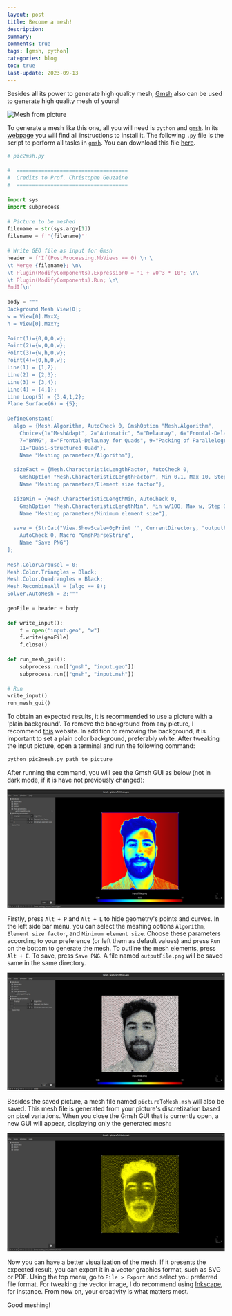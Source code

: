 ```yaml
---
layout: post
title: Become a mesh!
description: 
summary: 
comments: true
tags: [gmsh, python]
categories: blog
toc: true
last-update: 2023-09-13
---
```


Besides all its power to generate high quality mesh, [Gmsh](https://gmsh.info/) also can be used to generate high quality mesh of yours!

![Mesh from picture](/assets/img/pictureMesh.svg "My mesh")

To generate a mesh like this one, all you will need is `python` and [`gmsh`](https://gmsh.info/). In its [webpage](https://gmsh.info/) you will find all instructions to install it. The following `.py` file is the script to perform all tasks in [`gmsh`](https://gmsh.info/). You can download this file [here](/assets/python/pic2msh.py).

```python
# pic2msh.py

#  ====================================
#  Credits to Prof. Christophe Geuzaine
#  ==================================== 

import sys
import subprocess

# Picture to be meshed
filename = str(sys.argv[1])
filename = f'"{filename}"'

# Write GEO file as input for Gmsh
header = f'If(PostProcessing.NbViews == 0) \n \
\t Merge {filename}; \n\
\t Plugin(ModifyComponents).Expression0 = "1 + v0^3 * 10"; \n\
\t Plugin(ModifyComponents).Run; \n\
EndIf\n'

body = """
Background Mesh View[0];
w = View[0].MaxX;
h = View[0].MaxY;

Point(1)={0,0,0,w};
Point(2)={w,0,0,w};
Point(3)={w,h,0,w};
Point(4)={0,h,0,w};
Line(1) = {1,2};
Line(2) = {2,3};
Line(3) = {3,4};
Line(4) = {4,1};
Line Loop(5) = {3,4,1,2};
Plane Surface(6) = {5};

DefineConstant[
  algo = {Mesh.Algorithm, AutoCheck 0, GmshOption "Mesh.Algorithm",
    Choices{1="MeshAdapt", 2="Automatic", 5="Delaunay", 6="Frontal-Delaunay", 
    7="BAMG", 8="Frontal-Delaunay for Quads", 9="Packing of Parallelograms",
    11="Quasi-structured Quad"},
    Name "Meshing parameters/Algorithm"},

  sizeFact = {Mesh.CharacteristicLengthFactor, AutoCheck 0,
    GmshOption "Mesh.CharacteristicLengthFactor", Min 0.1, Max 10, Step 0.1,
    Name "Meshing parameters/Element size factor"},

  sizeMin = {Mesh.CharacteristicLengthMin, AutoCheck 0,
    GmshOption "Mesh.CharacteristicLengthMin", Min w/100, Max w, Step 0.1,
    Name "Meshing parameters/Minimum element size"},

  save = {StrCat("View.ShowScale=0;Print '", CurrentDirectory, "outputFile.png';"),
    AutoCheck 0, Macro "GmshParseString",
    Name "Save PNG"}
];

Mesh.ColorCarousel = 0;
Mesh.Color.Triangles = Black;
Mesh.Color.Quadrangles = Black;
Mesh.RecombineAll = (algo == 8);
Solver.AutoMesh = 2;"""

geoFile = header + body

def write_input():
    f = open('input.geo', "w")
    f.write(geoFile)
    f.close()

def run_mesh_gui():
    subprocess.run(["gmsh", "input.geo"])
    subprocess.run(["gmsh", "input.msh"])

# Run
write_input()
run_mesh_gui()
```

To obtain an expected results, it is recommended to use a picture with a 'plain background'. To remove the background from any picture, I recommend [this](https://www.remove.bg/) website. In addition to removing the background, it is important to set a plain color background, preferably white. After tweaking the input picture, open a terminal and run the following command:

```bash
python pic2mesh.py path_to_picture
```

After running the command, you will see the Gmsh GUI as below (not in dark mode, if it is have not previously changed):

![Mesh from picture](/assets/img/gmshGui.png "Gmsh GUI")

Firstly, press `Alt + P` and `Alt + L` to hide geometry's points and curves. In the left side bar menu, you can select the meshing options `Algorithm`, `Element size factor`, and `Minimum element size`. Choose these parameters according to your preference (or left them as default values) and press `Run` on the bottom to generate the mesh. To outline the mesh elements, press `Alt + E`. To save, press `Save PNG`. A file named `outputFile.png` will be saved same in the same directory.

![Mesh from picture](/assets/img/gmshGuiMesh.png "Your mesh")

Besides the saved picture, a mesh file named `pictureToMesh.msh` will also be saved. This mesh file is generated from your picture's discretization based on pixel variations. When you close the Gmsh GUI that is currently open, a new GUI will appear, displaying only the generated mesh:

![Mesh from picture](/assets/img/gmshGuiMeshMshFormat.png "Msh format")

Now you can have a better visualization of the mesh. If it presents the expected result, you can export it in a vector graphics format, such as SVG or PDF. Using the top menu, go to `File > Export` and select you preferred file format. For tweaking the vector image, I do recommend using [Inkscape](https://inkscape.org/), for instance. From now on, your creativity is what matters most.

Good meshing!
